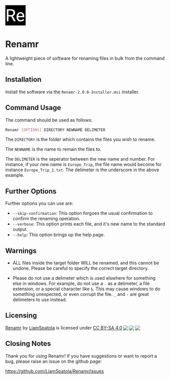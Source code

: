 <img src="https://raw.githubusercontent.com/LiamSpatola/Images/main/Renamr.png">

# Renamr #

A lightweight piece of software for renaming files in bulk from the command line.

## Installation ##
Install the software via the `Renamr-2.0.0-Installer.msi` installer.

## Command Usage ##
The command should be used as follows:

```bash
Renamr [OPTIONS] DIRECTORY NEWNAME DELIMETER
```

The `DIRECTORY` is the folder which contains the files you wish to rename.

The `NEWNAME` is the name to remain the files to.

The `DELIMETER` is the seperator between the new name and number. For instance, if your new name is `Europe_Trip`, the file name would become for instance `Europe_Trip_1.txt`. The delimeter is the underscore in the above example.

## Further Options ##

Further options you can use are:

- `--skip-confirmation`: This option forgoes the usual confirmation to confirm the renaming operation.
- `--verbose`: This option prints each file, and it's new name to the standard output.
- `--help`: This option brings up the help page.

## Warnings ##

- ALL files inside the target folder WILL be renamed, and this cannot be undone. Please be careful to specify the correct target directory.

- Please do not use a delimeter which is used elswhere for something else in windows. For example, do not use a `.` as a delimeter, a file extension, or a special character like `§`. This may cause windows to do something unexpected, or even corrupt the file. `_` and `-` are great delimeters to use instead.
## Licensing ##

<p xmlns:cc="http://creativecommons.org/ns#" xmlns:dct="http://purl.org/dc/terms/"><a property="dct:title" rel="cc:attributionURL" href="https://github.com/LiamSpatola/Renamr">Renamr</a> by <a rel="cc:attributionURL dct:creator" property="cc:attributionName" href="https://github.com/LiamSpatola">LiamSpatola</a> is licensed under <a href="http://creativecommons.org/licenses/by-sa/4.0/?ref=chooser-v1" target="_blank" rel="license noopener noreferrer" style="display:inline-block;">CC BY-SA 4.0<img style="height:22px!important;margin-left:3px;vertical-align:text-bottom;" src="https://mirrors.creativecommons.org/presskit/icons/cc.svg?ref=chooser-v1"><img style="height:22px!important;margin-left:3px;vertical-align:text-bottom;" src="https://mirrors.creativecommons.org/presskit/icons/by.svg?ref=chooser-v1"><img style="height:22px!important;margin-left:3px;vertical-align:text-bottom;" src="https://mirrors.creativecommons.org/presskit/icons/sa.svg?ref=chooser-v1"></a></p>

## Closing Notes ##

Thank you for using Renamr! If you have suggestions or want to report a bug, please raise an issue on the github page:

https://github.com/LiamSpatola/Renamr/issues
